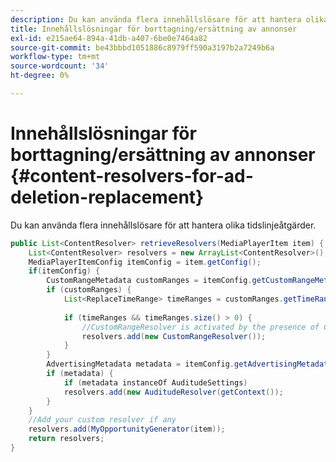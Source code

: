 ```yaml
---
description: Du kan använda flera innehållslösare för att hantera olika tidslinjeåtgärder.
title: Innehållslösningar för borttagning/ersättning av annonser
exl-id: e215ae64-894a-41db-a407-6be0e7464a82
source-git-commit: be43bbbd1051886c8979ff590a3197b2a7249b6a
workflow-type: tm+mt
source-wordcount: '34'
ht-degree: 0%

---
```


# Innehållslösningar för borttagning/ersättning av annonser {#content-resolvers-for-ad-deletion-replacement}

Du kan använda flera innehållslösare för att hantera olika tidslinjeåtgärder.

```java
public List<ContentResolver> retrieveResolvers(MediaPlayerItem item) { 
    List<ContentResolver> resolvers = new ArrayList<ContentResolver>(); 
    MediaPlayerItemConfig itemConfig = item.getConfig(); 
    if(itemConfig) { 
        CustomRangeMetadata customRanges = itemConfig.getCustomRangeMetadata(); 
        if (customRanges) { 
            List<ReplaceTimeRange> timeRanges = customRanges.getTimeRangeList(); 
 
            if (timeRanges && timeRanges.size() > 0) { 
                //CustomRangeResolver is activated by the presence of CustomRanges 
                resolvers.add(new CustomRangeResolver()); 
            } 
        } 
        AdvertisingMetadata metadata = itemConfig.getAdvertisingMetadata(); 
        if (metadata) { 
            if (metadata instanceOf AuditudeSettings)  
            resolvers.add(new AuditudeResolver(getContext());                                      
        } 
    } 
    //Add your custom resolver if any 
    resolvers.add(MyOpportunityGenerator(item)); 
    return resolvers; 
} 
```
